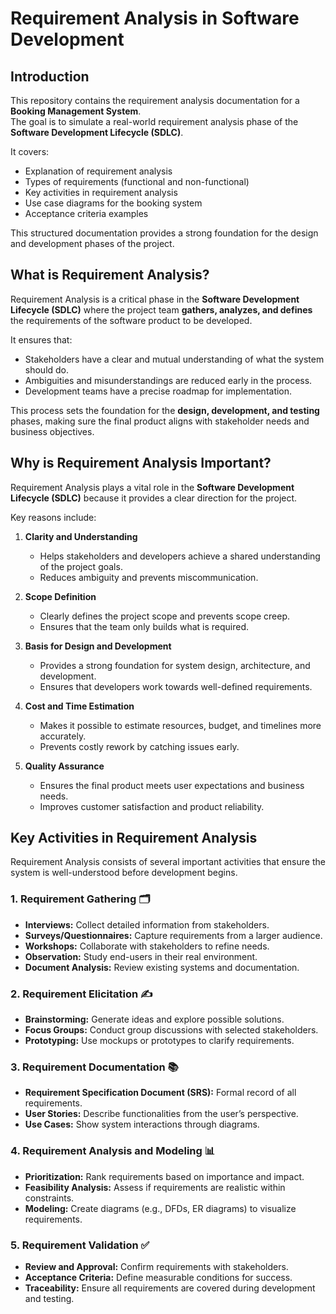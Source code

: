 # Requirement Analysis in Software Development

## Introduction
This repository contains the requirement analysis documentation for a **Booking Management System**.  
The goal is to simulate a real-world requirement analysis phase of the **Software Development Lifecycle (SDLC)**.  

It covers:  
- Explanation of requirement analysis  
- Types of requirements (functional and non-functional)  
- Key activities in requirement analysis  
- Use case diagrams for the booking system  
- Acceptance criteria examples  

This structured documentation provides a strong foundation for the design and development phases of the project.

## What is Requirement Analysis?

Requirement Analysis is a critical phase in the **Software Development Lifecycle (SDLC)** where the project team **gathers, analyzes, and defines** the requirements of the software product to be developed.  

It ensures that:  
- Stakeholders have a clear and mutual understanding of what the system should do.  
- Ambiguities and misunderstandings are reduced early in the process.  
- Development teams have a precise roadmap for implementation.  

This process sets the foundation for the **design, development, and testing** phases, making sure the final product aligns with stakeholder needs and business objectives.

## Why is Requirement Analysis Important?

Requirement Analysis plays a vital role in the **Software Development Lifecycle (SDLC)** because it provides a clear direction for the project.  

Key reasons include:  

1. **Clarity and Understanding**  
   - Helps stakeholders and developers achieve a shared understanding of the project goals.  
   - Reduces ambiguity and prevents miscommunication.  

2. **Scope Definition**  
   - Clearly defines the project scope and prevents scope creep.  
   - Ensures that the team only builds what is required.  

3. **Basis for Design and Development**  
   - Provides a strong foundation for system design, architecture, and development.  
   - Ensures that developers work towards well-defined requirements.  

4. **Cost and Time Estimation**  
   - Makes it possible to estimate resources, budget, and timelines more accurately.  
   - Prevents costly rework by catching issues early.  

5. **Quality Assurance**  
   - Ensures the final product meets user expectations and business needs.  
   - Improves customer satisfaction and product reliability.  


## Key Activities in Requirement Analysis

Requirement Analysis consists of several important activities that ensure the system is well-understood before development begins.  

### 1. Requirement Gathering 🗂️
- **Interviews:** Collect detailed information from stakeholders.  
- **Surveys/Questionnaires:** Capture requirements from a larger audience.  
- **Workshops:** Collaborate with stakeholders to refine needs.  
- **Observation:** Study end-users in their real environment.  
- **Document Analysis:** Review existing systems and documentation.  

### 2. Requirement Elicitation ✍️
- **Brainstorming:** Generate ideas and explore possible solutions.  
- **Focus Groups:** Conduct group discussions with selected stakeholders.  
- **Prototyping:** Use mockups or prototypes to clarify requirements.  

### 3. Requirement Documentation 📚
- **Requirement Specification Document (SRS):** Formal record of all requirements.  
- **User Stories:** Describe functionalities from the user’s perspective.  
- **Use Cases:** Show system interactions through diagrams.  

### 4. Requirement Analysis and Modeling 📊
- **Prioritization:** Rank requirements based on importance and impact.  
- **Feasibility Analysis:** Assess if requirements are realistic within constraints.  
- **Modeling:** Create diagrams (e.g., DFDs, ER diagrams) to visualize requirements.  

### 5. Requirement Validation ✅
- **Review and Approval:** Confirm requirements with stakeholders.  
- **Acceptance Criteria:** Define measurable conditions for success.  
- **Traceability:** Ensure all requirements are covered during development and testing.  


